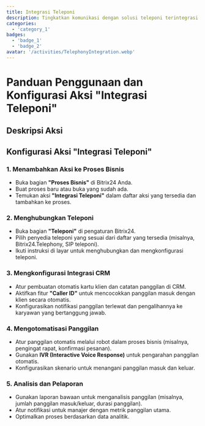 ```yaml
---
title: Integrasi Teleponi
description: Tingkatkan komunikasi dengan solusi teleponi terintegrasi.
categories: 
  - 'category_1'
badges:
  - 'badge_1'
  - 'badge_2'
avatar: '/activities/TelephonyIntegration.webp'
---
```


# Panduan Penggunaan dan Konfigurasi Aksi "Integrasi Teleponi"

## Deskripsi Aksi

## **Konfigurasi Aksi "Integrasi Teleponi"**

### 1. Menambahkan Aksi ke Proses Bisnis
- Buka bagian **"Proses Bisnis"** di Bitrix24 Anda.
- Buat proses baru atau buka yang sudah ada.
- Temukan aksi **"Integrasi Teleponi"** dalam daftar aksi yang tersedia dan tambahkan ke proses.

### 2. Menghubungkan Teleponi
- Buka bagian **"Teleponi"** di pengaturan Bitrix24.
- Pilih penyedia teleponi yang sesuai dari daftar yang tersedia (misalnya, Bitrix24.Telephony, SIP teleponi).
- Ikuti instruksi di layar untuk menghubungkan dan mengkonfigurasi teleponi.

### 3. Mengkonfigurasi Integrasi CRM
- Atur pembuatan otomatis kartu klien dan catatan panggilan di CRM.
- Aktifkan fitur **"Caller ID"** untuk mencocokkan panggilan masuk dengan klien secara otomatis.
- Konfigurasikan notifikasi panggilan terlewat dan pengalihannya ke karyawan yang bertanggung jawab.

### 4. Mengotomatisasi Panggilan
- Atur panggilan otomatis melalui robot dalam proses bisnis (misalnya, pengingat rapat, konfirmasi pesanan).
- Gunakan **IVR (Interactive Voice Response)** untuk pengarahan panggilan otomatis.
- Konfigurasikan skenario untuk menangani panggilan masuk dan keluar.

### 5. Analisis dan Pelaporan
- Gunakan laporan bawaan untuk menganalisis panggilan (misalnya, jumlah panggilan masuk/keluar, durasi panggilan).
- Atur notifikasi untuk manajer dengan metrik panggilan utama.
- Optimalkan proses berdasarkan data analitik.